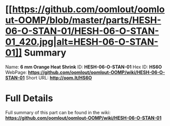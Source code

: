 
[[https://github.com/oomlout/oomlout-OOMP/blob/master/parts/HESH-06-O-STAN-01/HESH-06-O-STAN-01_420.jpg|alt=HESH-06-O-STAN-01]] 
Summary
=================

Name: __6 mm Orange Heat Shrink__
ID: __HESH-06-O-STAN-01__
Hex ID: __HS6O__
WebPage: __https://github.com/oomlout/oomlout-OOMP/wiki/HESH-06-O-STAN-01__
Short URL: __http://oom.lt/HS6O__

Full Details
==========================
Full summary of this part can be found in the wiki:   
__https://github.com/oomlout/oomlout-OOMP/wiki/HESH-06-O-STAN-01__   

